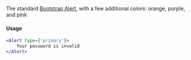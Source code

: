 The standard [Bootstrap Alert](https://getbootstrap.com/docs/5.1/components/alerts/), with a few additional colors: orange, purple, and pink

#### Usage

```jsx
<Alert type={'primary'}>
    Your password is invalid
</Alert>
```

[//]: # (![image]&#40;/src/components/Box/images/example.png&#41;)
